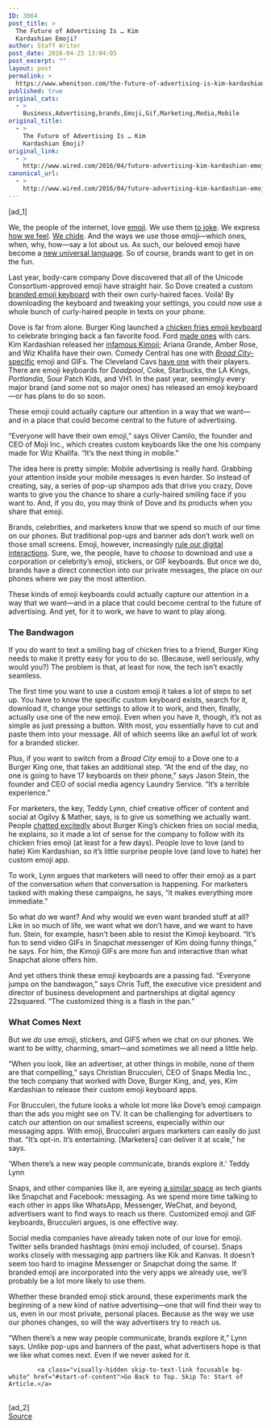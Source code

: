 ```yaml
---
ID: 3064
post_title: >
  The Future of Advertising Is … Kim
  Kardashian Emoji?
author: Staff Writer
post_date: 2016-04-25 13:04:05
post_excerpt: ""
layout: post
permalink: >
  https://www.whenitson.com/the-future-of-advertising-is-kim-kardashian-emoji/
published: true
original_cats:
  - >
    Business,Advertising,brands,Emoji,Gif,Marketing,Media,Mobile
original_title:
  - >
    The Future of Advertising Is … Kim
    Kardashian Emoji?
original_link:
  - >
    http://www.wired.com/2016/04/future-advertising-kim-kardashian-emoji/
canonical_url:
  - >
    http://www.wired.com/2016/04/future-advertising-kim-kardashian-emoji/
---
```

 [ad_1]
<br><div id=""><p>We, the people of the internet, love <a href="http://www.wired.com/tag/emoji">emoji</a>. We use them <a href="http://www.wired.com/2015/12/time-shouldve-made-the-tears-of-joy-emoji-person-of-the-year/" target="_blank">to joke</a>. We express <a href="http://www.wired.com/2015/11/twitter-tv-emoji/" target="_blank">how we feel</a>. <a href="http://www.wired.com/2016/02/new-emoji-popularity-rankings/" target="_blank">We chide</a>. And the ways we use those emoji—which ones, when, why, how—say a lot about us. As such, our beloved emoji have become a <a href="http://www.wired.com/2016/04/the-science-of-emoji/">new universal language</a>. So of course, brands want to get in on the fun.</p>
<p>Last year, body-care company Dove discovered that all of the Unicode Consortium-approved emoji have straight hair. So Dove created a custom <a href="http://adage.com/article/digital/dove-launches-curly-haired-emojis-address-void/301203/" target="_blank">branded emoji keyboard</a> with their own curly-haired faces. Voilà! By downloading the keyboard and tweaking your settings, you could now use a whole bunch of curly-haired people in texts on your phone.</p>
<p>Dove is far from alone. Burger King launched a <a href="http://adage.com/article/cmo-strategy/burger-king-adds-chicken-fries-permanent-menu/297716/" target="_blank">chicken fries emoji keyboard</a> to celebrate bringing back a fan favorite food. Ford <a href="https://social.ford.com/content/fordsocial/en/articles/focus/ford-focus-emojis-and-stickers-available-on-a-smartphone-near-yo.html" target="_blank">made ones</a> with cars. Kim Kardashian released her <a href="http://fusion.net/story/249800/kim-kardashian-emoji-kimoji-download/" target="_blank">infamous Kimoji</a>; Ariana Grande, Amber Rose, and Wiz Khalifa have their own. Comedy Central has one with <a href="http://www.dailydot.com/entertainment/broad-city-keyboard-app/" target="_blank"><em>Broad City-</em>specific</a> emoji and GIFs.<em> </em>The Cleveland Cavs <a href="http://legacy.wkyc.com/story/sports/nba/cavaliers/2015/09/28/cleveland-cavaliers-launch-emoji-keyboard/72975026/" target="_blank">have one</a> with their players. There are emoji keyboards for <em>Deadpool</em>, Coke, Starbucks, the LA Kings, <em>Portlandia</em>, Sour Patch Kids, and VH1. In the past year, seemingly every major brand (and some not so major ones) has released an emoji keyboard—or has plans to do so soon.</p>
<p data-js="fader" class="pullquote carve fader">
	These emoji could actually capture our attention in a way that we want—and in a place that could become central to the future of advertising.	<span class="attribution"/>
</p>

<p>“Everyone will have their own emoji,” says Oliver Camilo, the founder and CEO of Moji Inc., which creates custom keyboards like the one his company made for Wiz Khalifa. “It’s the next thing in mobile.”</p>
<p>The idea here is pretty simple: Mobile advertising is really hard. Grabbing your attention inside your mobile messages is even harder. So instead of creating, say, a series of pop-up shampoo ads that drive you crazy, Dove wants to give you the chance to share a curly-haired smiling face if you want to. And, if you do, you may think of Dove and its products when you share that emoji.</p>
<p>Brands, celebrities, and marketers know that we spend so much of our time on our phones. But traditional pop-ups and banner ads don’t work well on those small screens. Emoji, however, increasingly <a href="http://www.wired.com/2015/06/emojitrendy-slang-whole-new-language/">rule our digital interactions</a>. Sure, we, the people, have to <em>choose</em> to download and use a corporation or celebrity’s emoji, stickers, or GIF keyboards. But once we do, brands have a direct connection into our private messages, the place on our phones where we pay the most attention.</p>
<p>These kinds of emoji keyboards could actually capture our attention in a way that we want—and in a place that could become central to the future of advertising. And yet, for it to work, we have to want to play along.</p>
<h3>The Bandwagon</h3>
<p>If you <em>do </em>want to text a smiling bag of chicken fries to a friend, Burger King needs to make it pretty easy for you to do so. (Because, well seriously, why would you?) The problem is that, at least for now, the tech isn’t exactly seamless.</p>
<p>The first time you want to use a custom emoji it takes a lot of steps to set up. You have to know the specific custom keyboard exists, search for it, download it, change your settings to allow it to work, and then, finally, actually use one of the new emoji. Even when you have it, though, it’s not as simple as just pressing a button. With most, you essentially have to cut and paste them into your message. All of which seems like an awful lot of work for a branded sticker.</p>



<p>Plus, if you want to switch from a <em>Broad City</em> emoji to a Dove one to a Burger King one, that takes an additional step. “At the end of the day, no one is going to have 17 keyboards on their phone,” says Jason Stein, the founder and CEO of social media agency Laundry Service. “It’s a terrible experience.”</p>
<p>For marketers, the key, Teddy Lynn, chief creative officer of content and social at Ogilvy &amp; Mather, says, is to give us something we actually want. People <a href="https://twitter.com/BrandonnLugo/status/716815834518126592">chatted excitedly</a> about Burger King’s chicken fries on social media, he explains, so it made a lot of sense for the company to follow with its chicken fries emoji (at least for a few days). People love to love (and to hate) Kim Kardashian, so it’s little surprise people love (and love to hate) her custom emoji app.</p>
<p>To work, Lynn argues that marketers will need to offer their emoji as a part of the conversation <em>when</em> that conversation is happening. For marketers tasked with making these campaigns, he says, “it makes everything more immediate.”</p>
<p>So what <em>do</em> we want? And why would we even want branded stuff at all? Like in so much of life, we want what we don’t have, and we want to have fun. Stein, for example, hasn’t been able to resist the Kimoji keyboard. “It’s fun to send video GIFs in Snapchat messenger of Kim doing funny things,” he says. For him, the Kimoji GIFs are more fun and interactive than what Snapchat alone offers him.</p>
<p>And yet others think these emoji keyboards are a passing fad. “Everyone jumps on the bandwagon,” says Chris Tuff, the executive vice president and director of business development and partnerships at digital agency 22squared. “The customized thing is a flash in the pan.”</p>
<h3>What Comes Next</h3>
<p>But we <em>do </em>use emoji, stickers, and GIFS when we chat on our phones. We want to be witty, charming, smart—and sometimes we all need a little help.</p>
<p>“When you look, like an advertiser, at other things in mobile, none of them are that compelling,” says Christian Brucculeri, CEO of Snaps Media Inc., the tech company that worked with Dove, Burger King, and, yes, Kim Kardashian to release their custom emoji keyboard apps.</p>
<p>For Brucculeri, the future looks a whole lot more like Dove’s emoji campaign than the ads you might see on TV. It can be challenging for advertisers to catch our attention on our smallest screens, especially within our messaging apps. With emoji, Brucculeri argues marketers can easily do just that. “It’s opt-in. It’s entertaining. [Marketers] can deliver it at scale,” he says.</p>
<p data-js="fader" class="pullquote carve fader">
	'When there’s a new way people communicate, brands explore it.'	<span class="attribution">Teddy Lynn</span>
</p>

<p>Snaps, and other companies like it, are eyeing <a href="http://www.wired.com/2016/04/facebook-believes-messenger-will-anchor-post-app-internet/" target="_blank">a similar space</a> as tech giants like Snapchat and Facebook: messaging. As we spend more time talking to each other in apps like WhatsApp, Messenger, WeChat, and beyond, advertisers want to find ways to reach us there. Customized emoji and GIF keyboards, Brucculeri argues, is one effective way.</p>
<p>Social media companies have already taken note of our love for emoji. Twitter sells branded hashtags (mini emoji included, of course). Snaps works closely with messaging app partners like Kik and Kanvas. It doesn’t seem too hard to imagine Messenger or Snapchat doing the same. If branded emoji are incorporated into the very apps we already use, we’ll probably be a lot more likely to use them.</p>
<p>Whether these branded emoji stick around, these experiments mark the beginning of a new kind of native advertising—one that will find their way to us, even in our most private, personal places. Because as the way we use our phones changes, so will the way advertisers try to reach us.</p>
<p>“When there’s a new way people communicate, brands explore it,” Lynn says. Unlike pop-ups and banners of the past, what advertisers hope is that we like what comes next. Even if we never asked for it.</p>

			<a class="visually-hidden skip-to-text-link focusable bg-white" href="#start-of-content">Go Back to Top. Skip To: Start of Article.</a>

			
</div>
<br>[ad_2]
<br><a href="http://www.wired.com/2016/04/future-advertising-kim-kardashian-emoji/">Source </a>